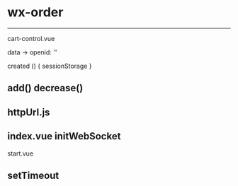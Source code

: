 # wx-order

-------------------------
cart-control.vue

data -> openid: ''

created () {
  sessionStorage
}

add()
decrease()
-------------------------
httpUrl.js
-------------------------
index.vue
initWebSocket
-------------------------
start.vue

setTimeout
-------------------------
